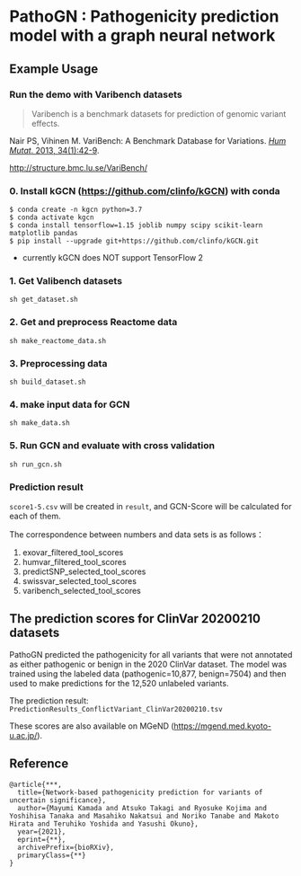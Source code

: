 # PathoGN : Pathogenicity prediction model with a graph neural network

## Example Usage
### Run the demo with Varibench datasets

> Varibench is a benchmark datasets for prediction of genomic variant effects.

Nair PS, Vihinen M. VariBench: A Benchmark Database for Variations. [_Hum Mutat_. 2013, 34(1):42-9](https://pubmed.ncbi.nlm.nih.gov/22903802/).

http://structure.bmc.lu.se/VariBench/

### 0. Install kGCN (https://github.com/clinfo/kGCN) with conda
```
$ conda create -n kgcn python=3.7
$ conda activate kgcn
$ conda install tensorflow=1.15 joblib numpy scipy scikit-learn matplotlib pandas
$ pip install --upgrade git+https://github.com/clinfo/kGCN.git
```
* currently kGCN does NOT support TensorFlow 2

### 1. Get Valibench datasets
```
sh get_dataset.sh
```

### 2. Get and preprocess Reactome data
```
sh make_reactome_data.sh
```

### 3. Preprocessing data

```
sh build_dataset.sh
```

### 4. make input data for GCN
```
sh make_data.sh
```

### 5. Run GCN and evaluate with cross validation
```
sh run_gcn.sh
```

### Prediction result
`score1-5.csv` will be created in `result`, and GCN-Score will be calculated for each of them.

The correspondence between numbers and data sets is as follows：
1. exovar_filtered_tool_scores
2. humvar_filtered_tool_scores
3. predictSNP_selected_tool_scores
4. swissvar_selected_tool_scores
5. varibench_selected_tool_scores


## The prediction scores for ClinVar 20200210 datasets

PathoGN predicted the pathogenicity for all variants that were not annotated as either pathogenic or benign in the 2020 ClinVar dataset.
The model was trained using the labeled data (pathogenic=10,877, benign=7504) and then used to make predictions for the 12,520 unlabeled variants.

The prediction result: `PredictionResults_ConflictVariant_ClinVar20200210.tsv`

These scores are also available on MGeND (https://mgend.med.kyoto-u.ac.jp/).

## Reference
```
@article{***,
  title={Network-based pathogenicity prediction for variants of uncertain significance},
  author={Mayumi Kamada and Atsuko Takagi and Ryosuke Kojima and Yoshihisa Tanaka and Masahiko Nakatsui and Noriko Tanabe and Makoto Hirata and Teruhiko Yoshida and Yasushi Okuno},
  year={2021},
  eprint={**},
  archivePrefix={bioRXiv},
  primaryClass={**}
}
```
